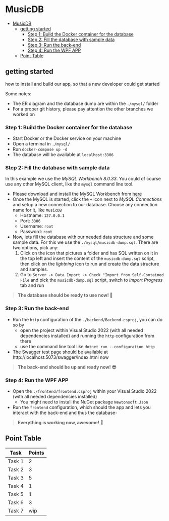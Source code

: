 # MusicDB

- [MusicDB](#musicdb)
  * [getting started](#getting-started)
    + [Step 1: Build the Docker container for the database](#step-1--build-the-docker-container-for-the-database)
    + [Step 2: Fill the database with sample data](#step-2--fill-the-database-with-sample-data)
    + [Step 3: Run the back-end](#step-3--run-the-back-end)
    + [Step 4: Run the WPF APP](#step-4--run-the-wpf-app)
  * [Point Table](#point-table)

## getting started

how to install and build our app, so that a new developer could get started

Some notes:
* The ER diagram and the database dump are within the `./mysql/` folder
* For a proper git history, please pay attention the other branches we worked on

### Step 1: Build the Docker container for the database
- Start Docker or the Docker service on your machine
- Open a terminal in `./mysql/`
- Run `docker-compose up -d`
- The database will be available at `localhost:3306`

### Step 2: Fill the database with sample data

In this example we use the *MySQL Workbench 8.0.33*. You could of course use any other MySQL client, like the `mysql` command line tool.

- Please download and install the MySQL Workbench from [here](https://dev.mysql.com/downloads/workbench/)
- Once the MySQL is started, click the `+` icon next to *MySQL Connections* and setup a new connection to our database. Choose any connection name for it, like `MusicDB`
    - Hostname: `127.0.0.1`
    - Port: `3306`
    - Username: `root`
    - Password: `root`
- Now, lets fill the database with our needed data structure and some sample data. For this we use the `./mysql/musicdb-dump.sql`. There are two options, pick any:
  1. Click on the icon that pictures a folder and has SQL written on it in the top left and insert the content of the `musicdb-dump.sql` script, then click on the *lightning* icon to run and create the data structure and samples.
  2. Go to `Server -> Data Import -> Check "Import from Self-Contained File` and pick the `musicdb-dump.sql` script, switch to *Import Progress* tab and run

> **The database should be ready to use now! :partying_face:**


### Step 3: Run the back-end
- Run the `http` configuration of the `./backend/Backend.csproj`, you can do so by
	- open the project within Visual Studio 2022 (with all needed dependencies installed) and running the `http` configuration from there
	- use the command line tool like `dotnet run --configuration http`
- The Swagger test page should be available at http://localhost:5073/swagger/index.html now

> **The back-end should be up and ready now! :sunglasses:**


### Step 4: Run the WPF APP
- Open the `./frontend/frontend.csproj` within your Visual Studio 2022 (with all needed dependencies installed)
    - You might need to install the NuGet package `Newtonsoft.Json`
- Run the `frontend` configuration, which should the app and lets you interact with the back-end and thus the database-

> **Everything is working now, awesome! :star_struck:**


## Point Table
| Task | Points |
|------|--------|
|Task 1|    2   |
|Task 2|    3   |
|Task 3|    5   |
|Task 4|    1   |
|Task 5|    1   |
|Task 6|    3   |
|Task 7|   wip  |
